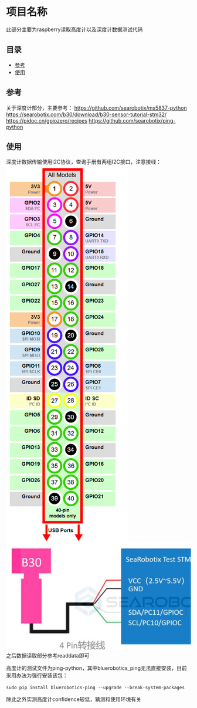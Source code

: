 # 项目名称

此部分主要为raspberry读取高度计以及深度计数据测试代码

## 目录

- [参考](#参考)
- [使用](#使用)
## 参考
关于深度计部分，主要参考：
https://github.com/searobotix/ms5837-python
https://searobotix.com/b30/download/b30-sensor-tutorial-stm32/
https://pidoc.cn/gpiozero/recipes
https://github.com/searobotix/ping-python
## 使用
深度计数据传输使用I2C协议，查询手册有两组I2C接口，注意接线：
![引脚图](./picture/pinout.png)
![接线对应图](./picture/wire.png)
之后数据读取部分参考readdata即可

高度计的测试文件为ping-python，其中bluerobotics_ping无法直接安装，目前采用办法为强行安装该包：

`sudo pip install bluerobotics-ping --upgrade --break-system-packages
`

除此之外实测高度计confidence较低，猜测和使用环境有关
